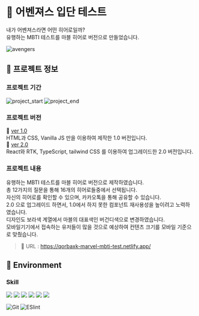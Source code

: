 # 🦸 어벤져스 입단 테스트
내가 어벤져스라면 어떤 히어로일까? <br>
유행하는 MBTI 테스트를 마블 히어로 버전으로 만들었습니다.

![avengers](https://user-images.githubusercontent.com/97217443/231163167-283afd7e-a7f9-4060-8bb4-fa12ab282277.png)



## 📕 프로젝트 정보
### 프로젝트 기간

![project_start](https://img.shields.io/badge/Project%20start-2022--05--03-green) ![project_end](https://img.shields.io/badge/Project%20end-2023--04--11-orange) 

### 프로젝트 버전

📌 [ver 1.0](https://github.com/qorbaxk/Avengers_Heroes_Test)
<br> HTML과 CSS, Vanilla JS 만을 이용하여 제작한 1.0 버전입니다.<br>
📌 [ver 2.0](https://github.com/qorbaxk/marvel-mbti)
<br> React와 RTK, TypeScript, tailwind CSS 를 이용하여 업그레이드한 2.0 버전입니다.

### 프로젝트 내용

유행하는 MBTI 테스트를 마블 히어로 버전으로 제작하였습니다.<br>
총 12가지의 질문을 통해 16개의 히어로들중에서 선택됩니다.<br>
자신의 히어로를 확인할 수 있으며, 카카오톡을 통해 공유할 수 있습니다.<br>
2.0 으로 업그레이드 하면서, 1.0에서 하지 못한 컴포넌트 재사용성을 높이려고 노력하였습니다.<br>
디자인도 보라색 계열에서 마블의 대표색인 버건디색으로 변경하였습니다.<br>
모바일기기에서 접속하는 유저들이 많을 것으로 예상하여 컨텐츠 크기를 모바일 기준으로 맞췄습니다.<br>


> 🚩 URL : https://qorbaxk-marvel-mbti-test.netlify.app/

## 🎨 Environment

### Skill

<div align="left">
  <img src="https://img.shields.io/badge/HTML5-E34F26?style=flat-square&logo=html5&logoColor=white"/>
  <img src="https://img.shields.io/badge/CSS3-1572B6?style=flat-square&logo=css3&logoColor=white"/>
  <img src="https://img.shields.io/badge/Typescript-3178C6?style=flat-square&logo=Typescript&logoColor=white"/>
  <img src="https://img.shields.io/badge/JavaScript-F7DF1E?style=flat-square&logo=javascript&logoColor=black"/>
  <img src="https://img.shields.io/badge/React-61DAFB?style=flat-square&logo=React&logoColor=black"/>
  <img src="https://img.shields.io/badge/Tailwind CSS-06B6D4?style=flat-square&logo=Tailwind CSS&logoColor=white"/>
</div>

![Git](https://img.shields.io/badge/Git-F05032?style=flat-square&logo=Git&logoColor=white) 
![ESlint](https://img.shields.io/badge/ESLint-4B32C3?style=flat-square&logo=ESLint&logoColor=white) 

